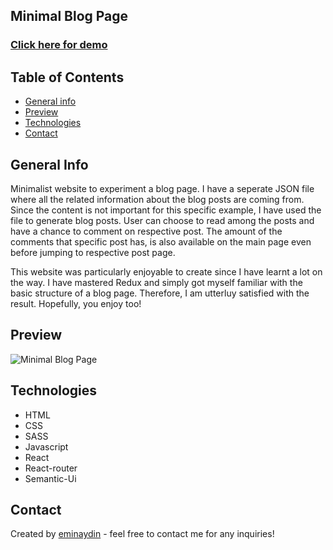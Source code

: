 ## Minimal Blog Page

<a href="https://react-blog-store.netlify.app/" target="_blank"><h3 align="left">Click here for demo</h3></a>

## Table of Contents

- [General info](#general-info)
- [Preview](#preview)
- [Technologies](#technologies)
- [Contact](#contact)

## General Info

Minimalist website to experiment a blog page. I have a seperate JSON file where all the related information about the blog posts are coming from. Since the content is not important for this specific example, I have used the file to generate blog posts. User can choose to read among the posts and have a chance to comment on respective post. The amount of the comments that specific post has, is also available on the main page even before jumping to respective post page.

This website was particularly enjoyable to create since I have learnt a lot on the way. I have mastered Redux and simply got myself familiar with the basic structure of a blog page. Therefore, I am utterluy satisfied with the result. Hopefully, you enjoy too!

## Preview

![Minimal Blog Page](src/assets/blog.gif)

## Technologies

- HTML
- CSS
- SASS
- Javascript
- React
- React-router
- Semantic-Ui

## Contact

Created by [eminaydin](https://github.com/eminaydin) - feel free to contact me for any inquiries!
